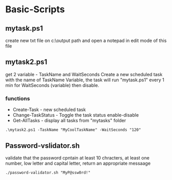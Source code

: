 # Basic-Scripts

## mytask.ps1
create new txt file on c:\output path and open a notepad in edit mode of this file

## mytask2.ps1
get 2 variable - TaskName and WaitSeconds
Create a new scheduled task with the name of TaskName Variable, the task will run "mytask.ps1" every 1 min for WaitSeconds (variable) then disable.

### functions
* Create-Task - new scheduled task
* Change-TaskStatus - Toggle the task status enable-disable
* Get-AllTasks - display all tasks from "mytasks" folder

```
.\mytask2.ps1 -TaskName "MyCoolTaskName" -WaitSeconds "120"
```

## Password-vslidator.sh
validate that the password cpntain at least 10 chracters, at least one number, low letter and capital letter, return an appropriate messaage
```
./password-validator.sh "MyP@ssw0rd!"
```
